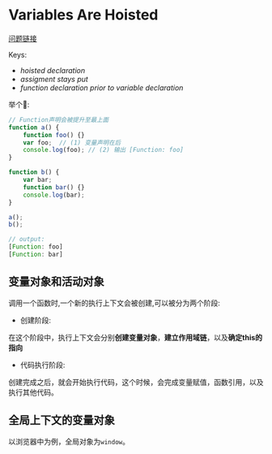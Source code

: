 # Variables Are Hoisted

[问题链接](http://stackoverflow.com/questions/3725546/variable-hoisting/3725763#3725763)

Keys:

* _hoisted declaration_
* _assigment stays put_
* _function declaration prior to variable declaration_

举个🌰:

```javascript
// Function声明会被提升至最上面
function a() {
    function foo() {}
    var foo;  // (1) 变量声明在后
    console.log(foo); // (2) 输出 [Function: foo] 
}

function b() {
    var bar;
    function bar() {}
    console.log(bar);
}

a();
b();

// output:
[Function: foo] 
[Function: bar]
```

## 变量对象和活动对象

调用一个函数时,一个新的执行上下文会被创建,可以被分为两个阶段:

* 创建阶段:

在这个阶段中，执行上下文会分别**创建变量对象**，**建立作用域链**，以及**确定this的指向**

* 代码执行阶段:

创建完成之后，就会开始执行代码，这个时候，会完成变量赋值，函数引用，以及执行其他代码。

## 全局上下文的变量对象

以浏览器中为例，全局对象为`window`。

